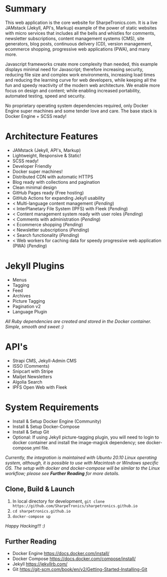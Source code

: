 # Summary
This web application is the core website for SharpeTronics.com. It is a live JAMstack (Jekyll, API's, Markup) example of the power of static websites with micro services that includes all the bells and whistles for comments, newsletter subscriptions, content management systems (CMS), site generators, blog posts, continuous delivery (CD), version management, ecommerce shopping, progressive web applications (PWA), and many more.

Javascript frameworks create more complexity than needed, this example displays minimal need for Javascript; therefore increasing security, reducing file size and complex work environments, increasing load times and reducing the learning curve for web developers, while keeping all the fun and speedy reactivity of the modern web architecture. We enable more focus on design and content; while enabling increased portability, automated testing, speed and security.

No proprietary operating system dependencies required, only Docker Engine super machines and some tender love and care. The base stack is Docker Engine + SCSS ready!

# Architecture Features
* JAMstack (Jekyll, API's, Markup)
* Lightweight, Responsive & Static!
* SCSS ready!
* Developer Friendly
* Docker super machines!
* Distributed CDN with automatic HTTPS
* Blog ready with collections and pagination
* Clean minimal design
* GitHub Pages ready (Free hosting)
* GitHub Actions for expanding Jekyll usability
* < Multi-language content management (*Pending*)
* < InterPlanetary File System (IPFS) with Fleek (*Pending*)
* < Content management system ready with user roles (*Pending*)
* < Comments with administration (*Pending*)
* < Ecommerce shopping (*Pending*)
* < Newsletter subscriptions (*Pending*)
* < Search functionality (*Pending*)
* < Web workers for caching data for speedy progressive web application (PWA) (*Pending*)

# Jekyll Plugins
* Menus
* Tagging
* Feed
* Archives
* Picture Tagging
* Pagination v2
* Language Plugin

*All Ruby dependencies are created and stored in the Docker container. Simple, smooth and sweet :)*

# API's
* Strapi CMS, Jekyll-Admin CMS
* ISSO (Comments)
* Snipcart with Stripe
* Mailjet Newsletters
* Algolia Search
* IPFS Open Web with Fleek

# System Requirements
* Install & Setup Docker Engine (Community)
* Install & Setup Docker-Compose
* Install & Setup Git
* Optional: If using Jekyll picture-tagging plugin, you will need to login to docker container and install the image-magick dependency; see docker-compose.yml file.

*Currently, the integration is maintained with Ubuntu 20.10 Linux operating system, although, it is possible to use with Macintosh or Windows specific OS. The setup with docker and docker-compose will be similar to the Linux workflow; please see **Further Reading** for more details.*

## Clone, Build & Launch
1. In local directory for development, ```git clone https://github.com/SharpeTronics/sharpetronics.github.io```
2. ```cd sharpetronics.github.io```
3. ```docker-compose up```

*Happy Hacking!!! :)*

## Further Reading
* Docker Engine https://docs.docker.com/install/
* Docker Compose https://docs.docker.com/compose/install/
* Jekyll https://jekyllrb.com/
* Git https://git-scm.com/book/en/v2/Getting-Started-Installing-Git
